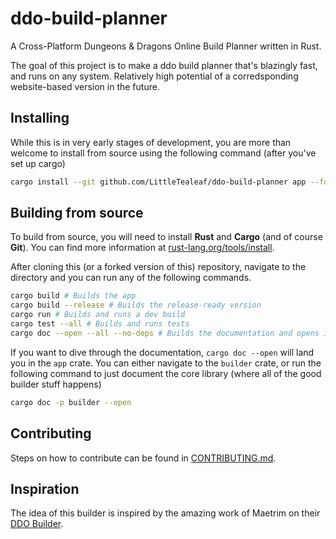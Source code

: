 # ddo-build-planner

A Cross-Platform Dungeons & Dragons Online Build Planner written in Rust.

The goal of this project is to make a ddo build planner that's blazingly fast, and runs on any system. Relatively high potential of a corredsponding website-based version in the future.

## Installing

While this is in very early stages of development, you are more than welcome to install from source using the following command (after you've set up cargo)

```sh
cargo install --git github.com/LittleTealeaf/ddo-build-planner app --force
```


## Building from source

To build from source, you will need to install **Rust** and **Cargo** (and of course **Git**). You can find more information at [rust-lang.org/tools/install](https://www.rust-lang.org/tools/install).

After cloning this (or a forked version of this) repository, navigate to the directory and you can run any of the following commands.

```sh
cargo build # Builds the app
cargo build --release # Builds the release-ready version
cargo run # Builds and runs a dev build
cargo test --all # Builds and runs tests
cargo doc --open --all --no-deps # Builds the documentation and opens it up in a browser.
```

If you want to dive through the documentation, `cargo doc --open` will land you in the `app` crate. You can either navigate to the `builder` crate, or run the following command to just document the core library (where all of the good builder stuff happens)

```sh
cargo doc -p builder --open
```

## Contributing

Steps on how to contribute can be found in [CONTRIBUTING.md](./CONTRIBUTING.md).

## Inspiration

The idea of this builder is inspired by the amazing work of Maetrim on their [DDO Builder](https://github.com/Maetrim/DDOBuilder).
